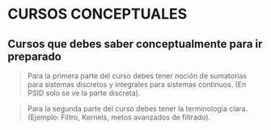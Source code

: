 ﻿# CURSOS CONCEPTUALES

## Cursos que debes saber conceptualmente para ir preparado

> Para la primera parte del curso debes tener noción de sumatorias para sistemas discretos y integrales para sistemas continuos. (En PSID solo se ve la parte discreta).

> Para la segunda parte del curso debes tener la terminología clara. (Ejemplo: Filtro, Kernels, metos avanzados de filtrado).